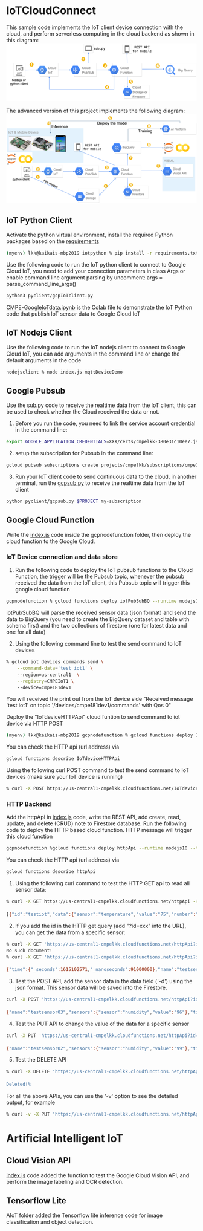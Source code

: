 # IoTCloudConnect
This sample code implements the IoT client device connection with the cloud, and perform serverless computing in the cloud backend as shown in this diagram:
![Figure](/Resources/Picture1.png)

The advanced version of this project implements the following diagram:
![Figure](/Resources/diagram.png)

## IoT Python Client
Activate the python virtual environment, install the required Python packages based on the [requirements](/iotpython/requirements.txt)
```bash
(myenv) lkk@kaikais-mbp2019 iotpython % pip install -r requirements.txt
```
Use the following code to run the IoT python client to connect to Google Cloud IoT, you need to add your connection parameters in class Args or enable command line argument parsing by uncomment: args = parse_command_line_args()
```bash
python3 pyclient/gcpIoTclient.py
```
[CMPE-GoogleIoTdata.ipynb](/Notebook/CMPE-GoogleIoTdata.ipynb) is the Colab file to demonstrate the IoT Python code that publish IoT sensor data to Google Cloud IoT

## IoT Nodejs Client
Use the following code to run the IoT nodejs client to connect to Google Cloud IoT, you can add arguments in the command line or change the default arguments in the code
```bash
nodejsclient % node index.js mqttDeviceDemo
```

## Google Pubsub
Use the sub.py code to receive the realtime data from the IoT client, this can be used to check whether the Cloud received the data or not. 
1. Before you run the code, you need to link the service account credential in the command line: 
```bash
export GOOGLE_APPLICATION_CREDENTIALS=XXX/certs/cmpelkk-380e31c10ee7.json
```
2. setup the subscription for Pubsub in the command line: 
```bash
gcloud pubsub subscriptions create projects/cmpelkk/subscriptions/cmpe181dev1-subscription --topic=projects/cmpelkk/topics/cmpeiotdevice1
```
3. Run your IoT client code to send continuous data to the cloud, in another terminal, run the [gcpsub.py](/pyclient/gcpsub.py) to receive the realtime data from the IoT client
```bash
python pyclient/gcpsub.py $PROJECT my-subscription
```

## Google Cloud Function
Write the [index.js](/gcpnodefunction/index.js) code inside the gcpnodefunction folder, then deploy the cloud function to the Google Cloud.

### IoT Device connection and data store
1. Run the following code to deploy the IoT pubsub functions to the Cloud Function, the trigger will be the Pubsub topic, whenever the pubsub received the data from the IoT client, this Pubsub topic will trigger this google cloud function
```bash
gcpnodefunction % gcloud functions deploy iotPubSubBQ --runtime nodejs10 --trigger-topic cmpeiotdevice1
```
iotPubSubBQ will parse the received sensor data (json format) and send the data to BigQuery (you need to create the BigQuery dataset and table with schema first) and the two collections of firestore (one for latest data and one for all data)

2. Using the following command line to test the send command to IoT devices
```bash
% gcloud iot devices commands send \
    --command-data='test iot1' \   
    --region=us-central1  \
    --registry=CMPEIoT1 \   
    --device=cmpe181dev1
```
You will received the print out from the IoT device side "Received message 'test iot1' on topic '/devices/cmpe181dev1/commands' with Qos 0"

Deploy the "IoTdeviceHTTPApi" cloud funtion to send command to iot device via HTTP POST
```bash
(myenv) lkk@kaikais-mbp2019 gcpnodefunction % gcloud functions deploy IoTdeviceHTTPApi --runtime nodejs10 --trigger-http
```
You can check the HTTP api (url address) via
```bash
gcloud functions describe IoTdeviceHTTPApi
```
Using the following curl POST command to test the send command to IoT devices (make sure your IoT device is running)
```bash
% curl -X POST https://us-central1-cmpelkk.cloudfunctions.net/IoTdeviceHTTPApi -H "Content-Type:application/json" -d '{"deviceId":"cmpe181dev1","message":"test message"}'
```

### HTTP Backend
Add the httpApi in [index.js](/gcpnodefunction/index.js) code, write the REST API, add create, read, update, and delete (CRUD) note to Firestore database. Run the following code to deploy the HTTP based cloud function. HTTP message will trigger this cloud function
```bash
gcpnodefunction %gcloud functions deploy httpApi --runtime nodejs10 --trigger-http
```
You can check the HTTP api (url address) via
```bash
gcloud functions describe httpApi
```
1. Using the following curl command to test the HTTP GET api to read all sensor data:
```bash
% curl -X GET https://us-central1-cmpelkk.cloudfunctions.net/httpApi -H "Content-Type:application/json"

[{"id":"testiot","data":{"sensor":"temperature","value":"75","number":"2020"}}]
```
2. If you add the id in the HTTP get query (add "?id=xxx" into the URL), you can get the data from a specific sensor:
```bash
% curl -X GET 'https://us-central1-cmpelkk.cloudfunctions.net/httpApi?id=cmpe181dev1'
No such document!
% curl -X GET 'https://us-central1-cmpelkk.cloudfunctions.net/httpApi?id=testsensor02'

{"time":{"_seconds":1615102571,"_nanoseconds":91000000},"name":"testsensor02","sensors":{"value":"99","sensor":"humidity"}}
```
3. Test the POST API, add the sensor data in the data field ('-d') using the json format. This sensor data will be saved into the Firestore.
```bash
curl -X POST 'https://us-central1-cmpelkk.cloudfunctions.net/httpApi?id=testsensor03' -H "content-type:application/json" -d '{"bodydata":{"sensor":"humidity","value":"96"}}'

{"name":"testsensor03","sensors":{"sensor":"humidity","value":"96"},"time":"2021-03-07T07:42:47.040Z"}%
```
4. Test the PUT API to change the value of the data for a specific sensor
```bash
curl -X PUT 'https://us-central1-cmpelkk.cloudfunctions.net/httpApi?id=testsensor02' -H "content-type:application/json" -d '{"bodydata":{"sensor":"humidity","value":"99"}}'

{"name":"testsensor02","sensors":{"sensor":"humidity","value":"99"},"time":"2021-03-07T07:36:11.091Z"}
```
5. Test the DELETE API
```bash
% curl -X DELETE 'https://us-central1-cmpelkk.cloudfunctions.net/httpApi?id=testsensor03' -H "content-type:application/json”
             
Deleted!%   
```
For all the above APIs, you can use the '-v' option to see the detailed output, for example
```bash
% curl -v -X PUT 'https://us-central1-cmpelkk.cloudfunctions.net/httpApi?id=testsensor02' -H "content-type:application/json" -d '{"bodydata":{"sensor":"humidity","value":"99"}}'
```

# Artificial Intelligent IoT
## Cloud Vision API
[index.js](/gcpnodefunction/index.js) code added the function to test the Google Cloud Vision API, and perform the image labeling and OCR detection.

## Tensorflow Lite
AIoT folder added the Tensorflow lite inference code for image classification and object detection.
